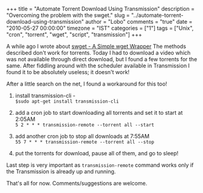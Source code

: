 +++
title = "Automate Torrent Download Using Transmission"
description = "Overcoming the problem with the swget."
slug = "../automate-torrent-download-using-transmission"
author = "Lobo"
comments = "true"
date = "2010-05-27 00:00:00"
timezone = "IST"
categories = ["1"]
tags = ["Unix", "cron", "torrent", "wget", "script", "transmission"]
+++


A while ago I wrote about [swget - A Simple wget Wrapper](/blog/swget-a-simple-wget-wrapper) The methods described don't work for torrents. Today I had to download a video which was not available through direct download, but I found a few torrents for the same. After fiddling around with the scheduler available in Transmission I found it to be absolutely useless; it doesn't work!

After a little search on the net, I found a workaround for this too!


1. install transmission-cli -  
`$sudo apt-get install transmission-cli`

1. add a cron job to start downloading all torrents and set it to start at 2:05AM  
`5 2 * * * transmission-remote --torrent all --start`

1. add another cron job to stop all downloads at 7:55AM  
`55 7 * * * transmission-remote --torrent all --stop`

1. put the torrents for download, pause all of them, and go to sleep!

Last step is very important as `transmission-remote` command works only if the Transmission is already up and running.

That's all for now. Comments/suggestions are welcome.

